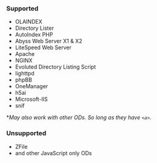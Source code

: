 ### Supported
* OLAINDEX
* Directory Lister
* AutoIndex PHP
* Abyss Web Server X1 & X2
* LiteSpeed Web Server
* Apache
* NGINX
* Evoluted Directory Listing Script
* lighttpd
* phpBB
* OneManager
* h5ai
* Microsoft-IIS
* snif

**May also work with other ODs. So long as they have `<a>`.*

### Unsupported
* ZFile
* and other JavaScript only ODs